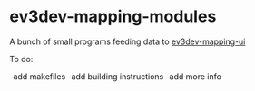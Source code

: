 # ev3dev-mapping-modules
A bunch of small programs feeding data to [ev3dev-mapping-ui](https://github.com/bmegli/ev3dev-mapping-ui)

To do:

-add makefiles
-add building instructions
-add more info